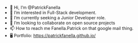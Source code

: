 - 👋 Hi, I’m @PatrickFanella
- 👀 I’m interested in Full-Stack development.
- 🌱 I’m currently seeking a Junior Developer role.
- 💞️ I’m looking to collaborate on open source projects
- 📫 How to reach me Fanella.Patrick on that google mail thing.
- 🖥️ Portfolio: https://patrickfanella.github.io/

